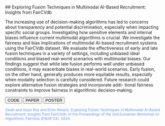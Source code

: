 <br>
## Exploring Fusion Techniques in Multimodal AI-Based Recruitment: Insights from FairCVdb

The increasing use of decision-making algorithms has led to concerns about transparency and potential
discrimination, especially when impacting specific social groups. Investigating how sensitive elements
and internal biases influence current multimodal algorithms is crucial. We investigate the fairness and
bias implications of multimodal AI-based recruitment systems using the FairCVdb dataset. We evaluate
the effectiveness of early and late fusion techniques in a variety of settings, including unbiased ideal
conditions and biased real-world scenarios with multimodal biases. Our findings suggest that while late
fusion performs well under unbiased conditions, it may exacerbate biases in real-world scenarios. Early
fusion, on the other hand, generally produces more equitable results, especially when modality selection
is carefully considered. Future research could explore alternative fusion strategies and incorporate addi-
tional fairness constraints to improve fairness in algorithmic decision-making. 

<a href="https://github.com/Swati17293/Multimodal-AI-Based-Recruitment-FairCVdb"><button type="button">CODE</button></a>
<a href="./assets/img/Paper.pdf"><button type="button">PAPER</button></a>
<a href="./assets/img/Poster.pdf"><button type="button">POSTER</button></a>

<p style="color:CornflowerBlue;"><small>Swati and Arjun Roy and Eirini Ntoutsi. Exploring Fusion Techniques in Multimodal AI-Based Recruitment: Insights from FairCVdb. In the Proceedings of the 2nd European Workshop on Algorithmic Fairness (EWAF’24). 2024.</small></p>


